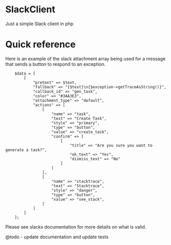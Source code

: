 # SlackClient
Just a simple Slack client in php

# Quick reference

Here is an example of the slack attachment array being used for a message that sends a button to respond to an exception.

        $data = [
            [
                "pretext" => $text,
                "fallback" => "{$text}\n{$exception->getTraceAsString()}",
                "callback_id" => "gen_task",
                "color" => "#3AA3E3",
                "attachment_type" => "default",
                "actions" => [
                    [
                        "name" => "task",
                        "text" => "Create Task",
                        "style" => "primary",
                        "type" => "button",
                        "value" => "create_task",
                        "confirm" => [
                            [
                                "title" => "Are you sure you want to generate a task?",
                                "ok_text" => "Yes",
                                "dismiss_text" => "No"
                            ]
                        ]
                    ],
                    [
                        "name" => "stacktrace",
                        "text" => "Stacktrace",
                        "style" => "danger",
                        "type" => "button",
                        "value" => "see_stack",
                    ]
                ]
            ]
        ];

Please see slacks documentation for more details on what is valid.

@todo - update documentation and update tests
